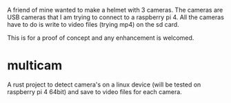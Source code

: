 A friend of mine wanted to make a helmet with 3 cameras. The cameras are USB cameras that I am trying to connect to a raspberry pi 4. All the cameras have to do is write to video files (trying mp4) on the sd card.

This is for a proof of concept and any enhancement is welcomed.

# multicam
A rust project to detect camera's on a linux device (will be tested on raspberry pi 4 64bit) and save to video files for each camera.

